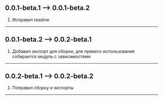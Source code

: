 ## 0.0.1-beta.1 --> 0.0.1-beta.2

1. Исправил readme

---

## 0.0.1-beta.2 --> 0.0.2-beta.1

1. Добавил экспорт для сборки, для прямого использования собирается модуль с зависимостями

---

## 0.0.2-beta.1 --> 0.0.2-beta.2

1. Поправил сборку и экспорты

---